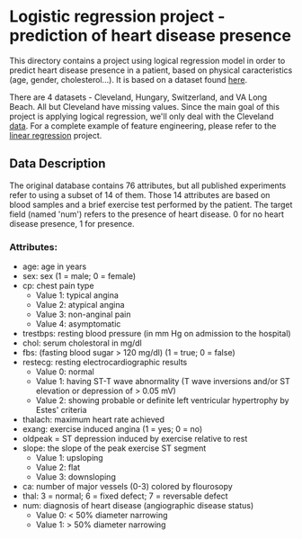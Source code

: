 # Logistic regression project - prediction of heart disease presence

This directory contains a project using logical regression model in order to predict heart disease presence in a patient, based on physical caracteristics (age, gender, cholesterol...).
It is based on a dataset found [here](https://archive.ics.uci.edu/ml/datasets/Heart+Disease).

There are 4 datasets - Cleveland, Hungary, Switzerland, and VA Long Beach. All but Cleveland have missing values.
Since the main goal of this project is applying logical regression, we'll only deal with the Cleveland [data](https://archive.ics.uci.edu/ml/machine-learning-databases/heart-disease/processed.cleveland.data).
For a complete example of feature engineering, please refer to the [linear regression](https://github.com/hillelMerran/data-science/tree/main/Linear_regression) project.

## Data Description
The original database contains 76 attributes, but all published experiments refer to using a subset of 14 of them.
Those 14 attributes are based on blood samples and a brief exercise test performed by the patient.
The target field (named 'num') refers to the presence of heart disease. 0 for no heart disease presence, 1 for presence.

### Attributes:
- age: age in years
- sex: sex (1 = male; 0 = female)
- cp: chest pain type
  - Value 1: typical angina
  - Value 2: atypical angina
  - Value 3: non-anginal pain
  - Value 4: asymptomatic
- trestbps: resting blood pressure (in mm Hg on admission to the hospital)
- chol: serum cholestoral in mg/dl
- fbs: (fasting blood sugar > 120 mg/dl)  (1 = true; 0 = false)
- restecg: resting electrocardiographic results
  - Value 0: normal
  - Value 1: having ST-T wave abnormality (T wave inversions and/or ST elevation or depression of > 0.05 mV)
  - Value 2: showing probable or definite left ventricular hypertrophy by Estes' criteria
- thalach: maximum heart rate achieved
- exang: exercise induced angina (1 = yes; 0 = no)
- oldpeak = ST depression induced by exercise relative to rest
- slope: the slope of the peak exercise ST segment
  - Value 1: upsloping
  - Value 2: flat
  - Value 3: downsloping
- ca: number of major vessels (0-3) colored by flourosopy
- thal: 3 = normal; 6 = fixed defect; 7 = reversable defect
- num: diagnosis of heart disease (angiographic disease status)
  - Value 0: < 50% diameter narrowing
  - Value 1: > 50% diameter narrowing
